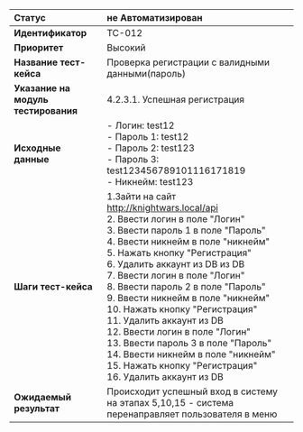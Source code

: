 |**Статус**|не Автоматизирован|
|:-----|:---------|
| **Идентификатор** | TC-012 |
| **Приоритет** | Высокий |
| **Название тест-кейса** | Проверка регистрации с валидными данными(пароль) |
| **Указание на модуль тестирования** |4.2.3.1. Успешная регистрация |
| **Исходные данные** | - Логин: test12 <br>- Пароль 1: test12 <br>- Пароль 2: test123 <br>- Пароль 3: test123456789101116171819  <br> - Никнейм: test123|
| **Шаги тест-кейса** | 1.Зайти на сайт http://knightwars.local/api <br>2. Ввести логин в поле "Логин"<br>3. Ввести пароль 1 в поле "Пароль" <br> 4. Ввести никнейм в поле "никнейм" <br> 5. Нажать кнопку "Регистрация" <br> 6. Удалить аккаунт из DB из DB <br> 7. Ввести логин в поле "Логин"<br>8. Ввести пароль 2 в поле "Пароль" <br> 9. Ввести никнейм в поле "никнейм" <br> 10. Нажать кнопку "Регистрация" <br> 11. Удалить аккаунт из DB <br> 12. Ввести логин в поле "Логин"<br>13. Ввести пароль 3 в поле "Пароль" <br> 14. Ввести никнейм в поле "никнейм" <br> 15. Нажать кнопку "Регистрация" <br> 16. Удалить аккаунт из DB|
| **Ожидаемый результат** | Происходит успешный вход в систему на этапах 5,10,15 - система перенаправляет пользователя в меню |
